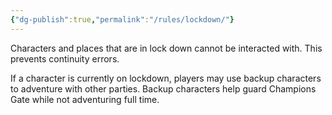 ```yaml
---
{"dg-publish":true,"permalink":"/rules/lockdown/"}
---
```


Characters and places that are in lock down cannot be interacted with. This prevents continuity errors.

If a character is currently on lockdown, players may use backup characters to adventure with other parties. Backup characters help guard Champions Gate while not adventuring full time.